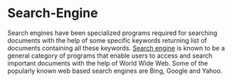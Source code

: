 Search-Engine
=============

Search engines have been specialized programs required for searching documents with the help of some specific keywords returning list of documents containing all these keywords. <a href="http://www.searchblox.com/search-solutions">Search engine</a> is known to be a general category of programs that enable users to access and search important documents with the help of World Wide Web. Some of the popularly known web based search engines are Bing, Google and Yahoo. 

